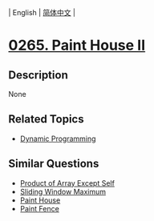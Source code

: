 
| English | [简体中文](README.md) |
# [0265. Paint House II](https://leetcode-cn.com/problems/paint-house-ii/)
## Description
None
## Related Topics
- [Dynamic Programming](https://leetcode-cn.com/tag/dynamic-programming)
## Similar Questions
- [Product of Array Except Self](../product-of-array-except-self/README_EN.md)
- [Sliding Window Maximum](../sliding-window-maximum/README_EN.md)
- [Paint House](../paint-house/README_EN.md)
- [Paint Fence](../paint-fence/README_EN.md)
